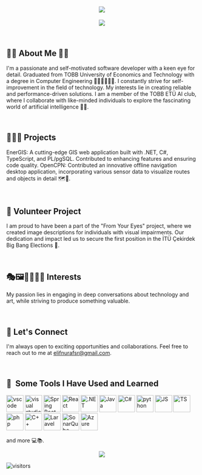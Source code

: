 <h1 align="center">
  <a href="https://git.io/typing-svg">
    <img src="https://readme-typing-svg.herokuapp.com/?color=00FFFF&lines=Hello,+World!+👋;It+is+me,+Elif!+🙋🏻‍♀️;&center=true&size=30">
  </a>
</h1>

<p align="center">
 <img src ="https://github.com/elifnurafsar/xxx/assets/60623941/c58876ce-b98a-4365-8d6b-ff035e70aefe">
</p>


<br>

## 🧚‍♀️ About Me 🧚‍♀️
I'm a passionate and self-motivated software developer with a keen eye for detail. Graduated from TOBB University of Economics and Technology with a degree in Computer Engineering 👩🏻‍💻👩🏻‍🎓. I constantly strive for self-improvement in the field of technology. My interests lie in creating reliable and performance-driven solutions. I am a member of the TOBB ETÜ AI club, where I collaborate with like-minded individuals to explore the fascinating world of artificial intelligence 🦾🔭.


<br>

## 👩🏻‍💻 Projects
EnerGIS: A cutting-edge GIS web application built with .NET, C#, TypeScript, and PL/pgSQL. Contributed to enhancing features and ensuring code quality.
OpenCPN: Contributed an innovative offline navigation desktop application, incorporating various sensor data to visualize routes and objects in detail 🗺️📍.

<br>

## 🤍 Volunteer Project
I am proud to have been a part of the "From Your Eyes" project, where we created image descriptions for individuals with visual impairments. Our dedication and impact led us to secure the first position in the İTÜ Çekirdek Big Bang Elections 🥇.

<br>


## 🎭🖼️👩🏻‍🎨🦜 Interests 
My passion lies in engaging in deep conversations about technology and art, while striving to produce something valuable.

<br>

## 📧 Let's Connect 
I'm always open to exciting opportunities and collaborations. Feel free to reach out to me at elifnurafsr@gmail.com.

<br>

<h2> 🚀 &nbsp;Some Tools I Have Used and Learned</h2>
<p align="left">
  <img src="https://cdn.jsdelivr.net/gh/devicons/devicon/icons/vscode/vscode-original.svg" alt="vscode" width="45" height="45"/>
  <img src="https://github.com/elifnurafsar/xxx/assets/60623941/2e1c7d96-233c-4c70-9d32-a76f6ad20c05" alt="visual studio" width="45" height="45"/>
  <img src="https://github.com/elifnurafsar/xxx/assets/60623941/5c87d0e4-c648-4e98-be90-441ccaf6cf08" alt="Spring Boot" width="45" height="45"/>
  <img src="https://github.com/elifnurafsar/xxx/assets/60623941/ed709ecc-31e1-4ed7-9bf7-10cfafc1fbaa" alt="React" width="45" height="45"/>
  <img src="https://github.com/elifnurafsar/xxx/assets/60623941/73805e2c-f9ce-4d63-8caa-1b5e08a0e4d4" alt=".NET" width="45" height="45"/>
  <img src="https://github.com/elifnurafsar/xxx/assets/60623941/0a533ab2-6801-49ed-920b-2a4808c7b171" alt="Java" width="45" height="45"/>
  <img src="https://github.com/elifnurafsar/xxx/assets/60623941/d9e28a36-4db7-4622-8872-e4550f2ef33b" alt="C#" width="45" height="45"/>
  <img src="https://github.com/elifnurafsar/xxx/assets/60623941/0c40af6b-7ecd-4076-8356-304f2316f55c" alt="python" width="45" height="45"/>
  <img src="https://github.com/elifnurafsar/xxx/assets/60623941/fd525560-81aa-4fdf-af36-485b8bfbd493" alt="JS" width="45" height="45"/>
  <img src="https://github.com/elifnurafsar/xxx/assets/60623941/29e95043-dd08-45b9-8784-88405bd50af7" alt="TS" width="45" height="45"/>
  <img src="https://cdn.jsdelivr.net/gh/devicons/devicon/icons/php/php-original.svg" alt="php" width="45" height="45"/>
  <img src="https://github.com/elifnurafsar/xxx/assets/60623941/66cc4383-0ad2-4df2-b9a9-90a2cc17803f" alt="C++" width="45" height="45"/>
  <img src="https://github.com/elifnurafsar/xxx/assets/60623941/14187512-f444-4267-ab49-9950212e03d3" alt="Laravel" width="45" height="45"/>
  <img src="https://github.com/elifnurafsar/xxx/assets/60623941/f9e2b349-6ac5-42ff-a841-35442e9a0c01" alt="SonarQube" width="45" height="45"/>
  <img src="https://github.com/elifnurafsar/xxx/assets/60623941/3aa9e51c-895f-4740-858a-ec01fe6aa7b5" alt="Azure" width="45" height="45"/>
</p>

and more 💻📚.

<p align="center">
 <img src ="https://github.com/elifnurafsar/elifnurafsar/assets/60623941/1e0d3a2d-f173-4378-9aff-6004999d8238">
</p>

![visitors](https://vbr.wocr.tk/badge?page_id=page.id=elifnurafsar.elifnurafsar&left_color=green&right_color=red)

<!--
**elifnurafsar/elifnurafsar** is a ✨ _special_ ✨ repository because its `README.md` (this file) appears on your GitHub profile.

Here are some ideas to get you started:

- 🔭 I’m currently working on ...
- 🌱 I’m currently learning ...
- 👯 I’m looking to collaborate on ...
- 🤔 I’m looking for help with ...
- 💬 Ask me about ...
- 📫 How to reach me: ...
- 😄 Pronouns: ...
- ⚡ Fun fact: ...
-->
